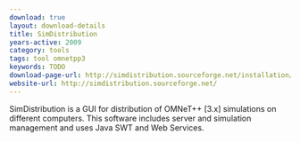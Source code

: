 ```yaml
---
download: true
layout: download-details
title: SimDistribution
years-active: 2009
category: tools
tags: tool omnetpp3
keywords: TODO
download-page-url: http://simdistribution.sourceforge.net/installation/index.html
website-url: http://simdistribution.sourceforge.net/
---
```


SimDistribution is a GUI for distribution of OMNeT++ [3.x] simulations on
different computers. This software includes server and simulation management and
uses Java SWT and Web Services.
